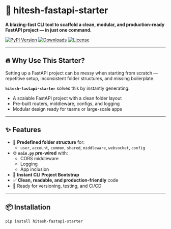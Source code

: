 # 🚀 hitesh-fastapi-starter

**A blazing-fast CLI tool to scaffold a clean, modular, and production-ready FastAPI project — in just one command.**

[![PyPI Version](https://badge.fury.io/py/hitesh-fastapi-starter.svg)](https://pypi.org/project/hitesh-fastapi-starter/)
[![Downloads](https://static.pepy.tech/badge/hitesh-fastapi-starter)](https://pepy.tech/project/hitesh-fastapi-starter)
[![License](https://img.shields.io/badge/license-MIT-blue.svg)](LICENSE)

---

## 🔥 Why Use This Starter?

Setting up a FastAPI project can be messy when starting from scratch — repetitive setup, inconsistent folder structures, and missing boilerplate.

**`hitesh-fastapi-starter`** solves this by instantly generating:

- A scalable FastAPI project with a clean folder layout
- Pre-built routers, middleware, configs, and logging
- Modular design ready for teams or large-scale apps

---

## ✨ Features

- 🧱 **Predefined folder structure** for:
  - `user`, `account`, `common`, `shared`, `middleware`, `websocket`, `config`
- ⚙️ **`main.py` pre-wired** with:
  - CORS middleware
  - Logging
  - App inclusion
- 🚀 **Instant CLI Project Bootstrap**
- ✅ **Clean, readable, and production-friendly** code
- 🧪 Ready for versioning, testing, and CI/CD

---

## 📦 Installation

```bash
pip install hitesh-fastapi-starter
